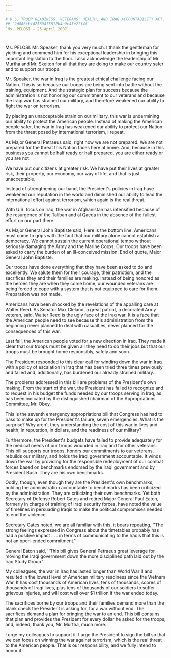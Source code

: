 ```yaml
---
---

# U.S. TROOP READINESS, VETERANS' HEALTH, AND IRAQ ACCOUNTABILITY ACT,
## `2d886cbf42589475812b4e9c45e2ff4f`
`Ms. PELOSI — 25 April 2007`

---
```



Ms. PELOSI. Mr. Speaker, thank you very much. I thank the gentleman 
for yielding and commend him for his exceptional leadership in bringing 
this important legislation to the floor. I also acknowledge the 
leadership of Mr. Murtha and Mr. Skelton for all that they are doing to 
make our country safer and to support our troops.

Mr. Speaker, the war in Iraq is the greatest ethical challenge facing 
our Nation. This is so because our troops are being sent into battle 
without the training, equipment. And the strategic plan for success 
because the administration is not honoring our commitment to our 
veterans and because the Iraqi war has strained our military, and 
therefore weakened our ability to fight the war on terrorism.

By placing an unacceptable strain on our military, this war is 
undermining our ability to protect the American people. Instead of 
making the American people safer, the war in Iraq has weakened our 
ability to protect our Nation from the threat posed by international 
terrorism, I repeat.

As Major General Petraeus said, right now we are not prepared. We are 
not prepared for the threat this Nation faces here at home. And, 
because in this business you cannot be half ready or half prepared, you 
are either ready or you are not.

We have put our citizens at greater risk. We have put their lives at 
greater risk, their property, our economy, our way of life, and that is 
just unacceptable.

Instead of strengthening our hand, the President's policies in Iraq 
have weakened our reputation in the world and diminished our ability to 
lead the international effort against terrorism, which again is the 
real threat.

With U.S. focus on Iraq, the war in Afghanistan has intensified 
because of the resurgence of the Taliban and al Qaeda in the absence of 
the fullest effort on our part there.

As Major General John Baptiste said, Here is the bottom line. 
Americans must come to grips with the fact that our military alone 
cannot establish a democracy. We cannot sustain the current operational 
tempo without seriously damaging the Army and the Marine Corps. Our 
troops have been asked to carry the burden of an ill-conceived mission. 
End of quote, Major General John Baptiste.

Our troops have done everything that they have been asked to do and 
excellently. We salute them for their courage, their patriotism, and 
the sacrifices they and their families are making. Instead of being 
honored as the heroes they are when they come home, our wounded 
veterans are being forced to cope with a system that is not equipped to 
care for them. Preparation was not made.

Americans have been shocked by the revelations of the appalling care 
at Walter Reed. As Senator Max Cleland, a great patriot, a decorated 
Army veteran, said, Walter Reed is the ugly face of the Iraq war. It is 
a face that the American people need to see because this administration 
from the beginning never planned to deal with casualties, never planned 
for the consequences of this war.

Last fall, the American people voted for a new direction in Iraq. 
They made it clear that our troops must be given all they need to do 
their jobs but that our troops must be brought home responsibly, safely 
and soon.

The President responded to this clear call for winding down the war 
in Iraq with a policy of escalation in Iraq that has been tried three 
times previously and failed and, additionally, has burdened our already 
strained military.

The problems addressed in this bill are problems of the President's 
own making. From the start of the war, the President has failed to 
recognize and to request in his budget the funds needed by our troops 
serving in Iraq, as has been indicated by the distinguished chairman of 
the Appropriations Committee, Mr. Obey.




This is the seventh emergency appropriations bill that Congress has 
had to pass to make up for the President's failure, seven emergencies. 
What is the surprise? Why aren't they understanding the cost of this 
war in lives and health, in reputation, in dollars, and the readiness 
of our military?

Furthermore, the President's budgets have failed to provide 
adequately for the medical needs of our troops wounded in Iraq and for 
other veterans. This bill supports our troops, honors our commitments 
to our veterans, rebuilds our military, and holds the Iraqi government 
accountable. It winds down the war by providing for the responsible 
redeployment of our combat forces based on benchmarks endorsed by the 
Iraqi government and by President Bush. They are his own benchmarks.

Oddly, though, even though they are the President's own benchmarks, 
holding the administration accountable to benchmarks has been 
criticized by the administration. They are criticizing their own 
benchmarks. Yet both Secretary of Defense Robert Gates and retired 
Major General Paul Eaton, formerly in charge of training of Iraqi 
security forces, have noted the value of timelines in persuading Iraqis 
to make the political compromises needed to end the violence.

Secretary Gates noted, we are all familiar with this, it bears 
repeating, ''The strong feelings expressed in Congress about the 
timetables probably has had a positive impact . . . in terms of 
communicating to the Iraqis that this is not an open-ended 
commitment.''

General Eaton said, ''This bill gives General Petraeus great leverage 
for moving the Iraqi government down the more disciplined path laid out 
by the Iraq Study Group.''

My colleagues, the war in Iraq has lasted longer than World War II 
and resulted in the lowest level of American military readiness since 
the Vietnam War. It has cost thousands of American lives, tens of 
thousands, scores of thousands of Iraqi lives, plus tens of thousands 
of our soldiers to suffer grievous injuries, and will cost well over $1 
trillion if the war ended today.

The sacrifices borne by our troops and their families demand more 
than the blank check the President is asking for, for a war without 
end. The sacrifices demand a plan for bringing the war to an end. This 
bill contains that plan and provides the President for every dollar he 
asked for the troops, and, indeed, thank you, Mr. Murtha, much more.

I urge my colleagues to support it. I urge the President to sign the 
bill so that we can focus on winning the war against terrorism, which 
is the real threat to the American people. That is our responsibility, 
and we fully intend to honor it.